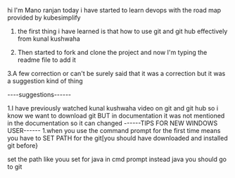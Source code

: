 hi I'm Mano ranjan today i have started to learn devops with the road map
provided by kubesimplify 


1. the first thing i have learned is that how to use git and git hub effectively 
from kunal kushwaha 

2. Then started to fork and clone the project and now I'm typing the 
readme file to add it 

3.A few correction or can't be surely said that it was a correction but 
it was a suggestion kind of thing 

----suggestions------

1.I have previously watched kunal kushwaha video on git and git hub 
so i know we want to download git 
   BUT in documentation it was not mentioned in the documentation so it can
changed 
------TIPS FOR NEW WINDOWS USER------
1.when you use the command prompt for the first time means you have
to SET PATH for the git[you should have downloaded and installed git before}


set the path like youu set for java in cmd prompt instead java you should go to git 
  
 
 
